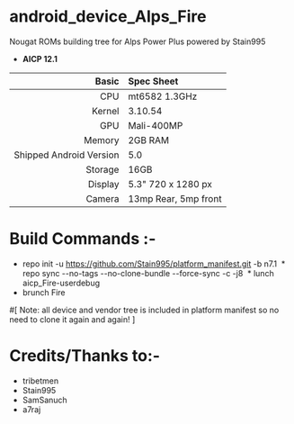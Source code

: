 # android_device_Alps_Fire
Nougat ROMs building tree for Alps Power Plus powered by Stain995
- **AICP 12.1**

Basic   | Spec Sheet
-------:|:-------------------------
CPU     | mt6582 1.3GHz
Kernel  | 3.10.54
GPU     | Mali-400MP
Memory  | 2GB RAM
Shipped Android Version | 5.0
Storage | 16GB
Display | 5.3" 720 x 1280 px
Camera  | 13mp Rear, 5mp front




# Build Commands :-

  * repo init -u https://github.com/Stain995/platform_manifest.git -b n7.1
  * repo sync --no-tags --no-clone-bundle --force-sync -c -j8
  * lunch aicp_Fire-userdebug
  * brunch Fire

#[ Note: all device and vendor tree is included in platform manifest so no need to clone it again and again! ]

# Credits/Thanks to:-

 * tribetmen
 * Stain995
 * SamSanuch
 * a7raj

